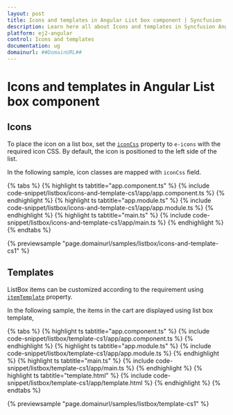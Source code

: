 ```yaml
---
layout: post
title: Icons and templates in Angular List box component | Syncfusion
description: Learn here all about Icons and templates in Syncfusion Angular List box component of Syncfusion Essential JS 2 and more.
platform: ej2-angular
control: Icons and templates 
documentation: ug
domainurl: ##DomainURL##
---
```


# Icons and templates in Angular List box component

## Icons

To place the icon on a list box, set the [`iconCss`](https://ej2.syncfusion.com/angular/documentation/api/list-box/fieldSettingsModel/#iconcss) property to `e-icons` with the required icon CSS. By default, the icon is positioned to the left side of the list.

In the following sample, icon classes are mapped with `iconCss` field.

{% tabs %}
{% highlight ts tabtitle="app.component.ts" %}
{% include code-snippet/listbox/icons-and-template-cs1/app/app.component.ts %}
{% endhighlight %}
{% highlight ts tabtitle="app.module.ts" %}
{% include code-snippet/listbox/icons-and-template-cs1/app/app.module.ts %}
{% endhighlight %}
{% highlight ts tabtitle="main.ts" %}
{% include code-snippet/listbox/icons-and-template-cs1/app/main.ts %}
{% endhighlight %}
{% endtabs %}
  
{% previewsample "page.domainurl/samples/listbox/icons-and-template-cs1" %}

## Templates

ListBox items can be customized according to the requirement using [`itemTemplate`](https://ej2.syncfusion.com/angular/documentation/api/list-box/#itemtemplate) property.

In the following sample, the items in the cart are displayed using list box template,

{% tabs %}
{% highlight ts tabtitle="app.component.ts" %}
{% include code-snippet/listbox/template-cs1/app/app.component.ts %}
{% endhighlight %}
{% highlight ts tabtitle="app.module.ts" %}
{% include code-snippet/listbox/template-cs1/app/app.module.ts %}
{% endhighlight %}
{% highlight ts tabtitle="main.ts" %}
{% include code-snippet/listbox/template-cs1/app/main.ts %}
{% endhighlight %}
{% highlight ts tabtitle="template.html" %}
{% include code-snippet/listbox/template-cs1/app/template.html %}
{% endhighlight %}
{% endtabs %}
  
{% previewsample "page.domainurl/samples/listbox/template-cs1" %}